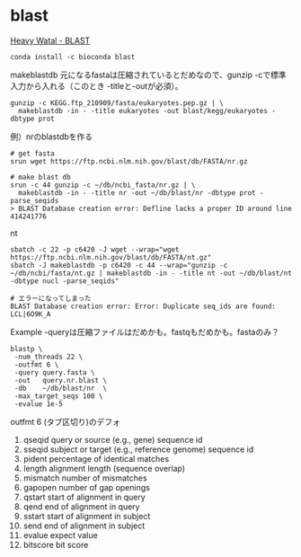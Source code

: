 # blast

[Heavy Watal - BLAST](https://heavywatal.github.io/bio/blast.html)

```
conda install -c bioconda blast
```



makeblastdb
元になるfastaは圧縮されているとだめなので、gunzip -cで標準入力から入れる（このとき -titleと-outが必須）。
```
gunzip -c KEGG.ftp_210909/fasta/eukaryotes.pep.gz | \
  makeblastdb -in - -title eukaryotes -out blast/kegg/eukaryotes -dbtype prot
```

例）nrのblastdbを作る
```
# get fasta
srun wget https://ftp.ncbi.nlm.nih.gov/blast/db/FASTA/nr.gz

# make blast db
srun -c 44 gunzip -c ~/db/ncbi_fasta/nr.gz | \
  makeblastdb -in - -title nr -out ~/db/blast/nr -dbtype prot -parse_seqids
> BLAST Database creation error: Defline lacks a proper ID around line 414241776
```

nt

```
sbatch -c 22 -p c6420 -J wget --wrap="wget https://ftp.ncbi.nlm.nih.gov/blast/db/FASTA/nt.gz"
sbatch -J makeblastdb -p c6420 -c 44 --wrap="gunzip -c ~/db/ncbi/fasta/nt.gz | makeblastdb -in - -title nt -out ~/db/blast/nt -dbtype nucl -parse_seqids"

# エラーになってしまった
BLAST Database creation error: Error: Duplicate seq_ids are found: 
LCL|6O9K_A
```

Example
-queryは圧縮ファイルはだめかも。fastqもだめかも。fastaのみ？
```
blastp \
 -num_threads 22 \
 -outfmt 6 \
 -query query.fasta \
 -out   query.nr.blast \
 -db    ~/db/blast/nr  \
 -max_target_seqs 100 \
 -evalue 1e-5
```


outfmt 6 (タブ区切り)のデフォ
1.  qseqid      query or source (e.g., gene) sequence id
2.  sseqid      subject  or target (e.g., reference genome) sequence id
3.  pident      percentage of identical matches
4.  length      alignment length (sequence overlap)
5.  mismatch    number of mismatches
6.  gapopen     number of gap openings
7.  qstart      start of alignment in query
8.  qend        end of alignment in query
9.  sstart      start of alignment in subject
10.  send        end of alignment in subject
11.  evalue      expect value
12.  bitscore    bit score